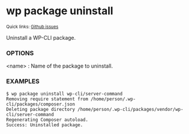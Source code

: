 # wp package uninstall

<small>Quick links: <a href="https://github.com/issues?q=is%3Aopen+label%3Acommand%3Apackage-uninstall+sort%3Aupdated-desc+org%3Awp-cli">Github issues</a></small>

Uninstall a WP-CLI package.

### OPTIONS

&lt;name&gt;
: Name of the package to uninstall.

### EXAMPLES

    $ wp package uninstall wp-cli/server-command
    Removing require statement from /home/person/.wp-cli/packages/composer.json
    Deleting package directory /home/person/.wp-cli/packages/vendor/wp-cli/server-command
    Regenerating Composer autoload.
    Success: Uninstalled package.


